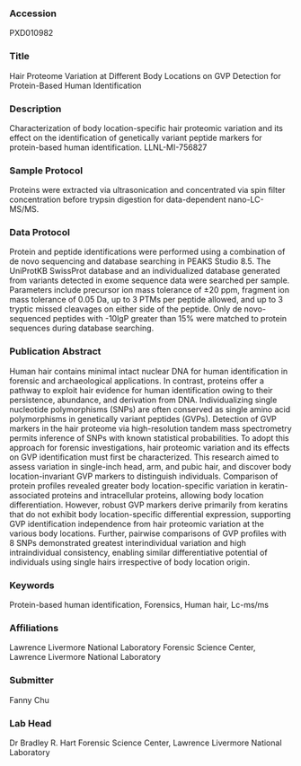 ### Accession
PXD010982

### Title
Hair Proteome Variation at Different Body Locations on GVP Detection for Protein-Based Human Identification

### Description
Characterization of body location-specific hair proteomic variation and its effect on the identification of genetically variant peptide markers for protein-based human identification. LLNL-MI-756827

### Sample Protocol
Proteins were extracted via ultrasonication and concentrated via spin filter concentration before trypsin digestion for data-dependent nano-LC-MS/MS.

### Data Protocol
Protein and peptide identifications were performed using a combination of de novo sequencing and database searching in PEAKS Studio 8.5. The UniProtKB SwissProt database and an individualized database generated from variants detected in exome sequence data were searched per sample. Parameters include precursor ion mass tolerance of ±20 ppm, fragment ion mass tolerance of 0.05 Da, up to 3 PTMs per peptide allowed, and up to 3 tryptic missed cleavages on either side of the peptide. Only de novo-sequenced peptides with -10lgP greater than 15% were matched to protein sequences during database searching.

### Publication Abstract
Human hair contains minimal intact nuclear DNA for human identification in forensic and archaeological applications. In contrast, proteins offer a pathway to exploit hair evidence for human identification owing to their persistence, abundance, and derivation from DNA. Individualizing single nucleotide polymorphisms (SNPs) are often conserved as single amino acid polymorphisms in genetically variant peptides (GVPs). Detection of GVP markers in the hair proteome via high-resolution tandem mass spectrometry permits inference of SNPs with known statistical probabilities. To adopt this approach for forensic investigations, hair proteomic variation and its effects on GVP identification must first be characterized. This research aimed to assess variation in single-inch head, arm, and pubic hair, and discover body location-invariant GVP markers to distinguish individuals. Comparison of protein profiles revealed greater body location-specific variation in keratin-associated proteins and intracellular proteins, allowing body location differentiation. However, robust GVP markers derive primarily from keratins that do not exhibit body location-specific differential expression, supporting GVP identification independence from hair proteomic variation at the various body locations. Further, pairwise comparisons of GVP profiles with 8 SNPs demonstrated greatest interindividual variation and high intraindividual consistency, enabling similar differentiative potential of individuals using single hairs irrespective of body location origin.

### Keywords
Protein-based human identification, Forensics, Human hair, Lc-ms/ms

### Affiliations
Lawrence Livermore National Laboratory
Forensic Science Center, Lawrence Livermore National Laboratory

### Submitter
Fanny Chu

### Lab Head
Dr Bradley R. Hart
Forensic Science Center, Lawrence Livermore National Laboratory


